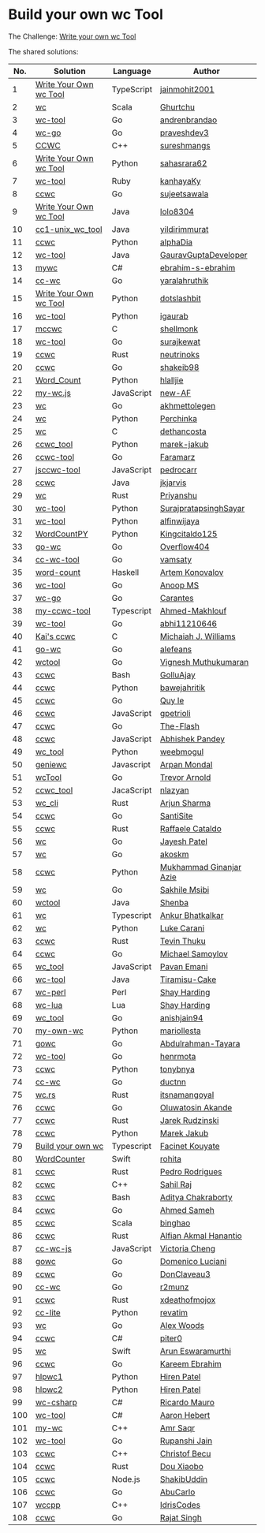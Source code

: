 # Build your own wc Tool

The Challenge: [Write your own wc Tool](https://codingchallenges.fyi/challenges/challenge-wc)

The shared solutions:

| No. | Solution | Language | Author |
|----|----------|----------|--------|
| 1 | [Write Your Own wc Tool](https://github.com/jainmohit2001/coding-challenges/tree/master/src/1) | TypeScript | [jainmohit2001](https://github.com/jainmohit2001/) |
| 2 | [wc](https://github.com/Ghurtchu/wc) | Scala | [Ghurtchu](https://github.com/Ghurtchu/wc) |
| 3 | [wc-tool](https://github.com/andrenbrandao/wc-tool) | Go | [andrenbrandao](https://github.com/andrenbrandao) |
| 4 | [wc-go](https://github.com/praveshdev3/wc-go) | Go | [praveshdev3](https://github.com/praveshdev3/) |
| 5 | [CCWC](https://github.com/sureshmangs/Build-Your-Own-X/tree/main/ccwc/C%2B%2B) | C++ | [sureshmangs](https://github.com/sureshmangs) |
| 6 | [Write Your Own wc Tool](https://github.com/sahasrara62/codingchallenges.fyi/tree/main/word_count) | Python | [sahasrara62](https://github.com/sahasrara62/) |
| 7 | [wc-tool](https://github.com/kanhayaKy/wc-tool) | Ruby | [kanhayaKy](https://github.com/kanhayaKy) |
| 8 | [ccwc](https://github.com/sujeetsawala/ccwc) | Go | [sujeetsawala](https://github.com/sujeetsawala) |
| 9 | [Write Your Own wc Tool](https://github.com/lolo8304/coding-challenge/tree/main/no-1) | Java | [lolo8304 ](https://github.com/lolo8304) |
| 10 | [cc1-unix_wc_tool](https://github.com/yildirimmurat/cc1-unix_wc_tool) | Java | [yildirimmurat](https://github.com/yildirimmurat) |
| 11 | [ccwc](https://github.com/alphaDia/ccwc) | Python | [alphaDia](https://github.com/alphaDia/) |
| 12 | [wc-tool](https://github.com/GauravGuptaDeveloper/Coding-Challenges/tree/wc-tool/wc-tool) | Java | [GauravGuptaDeveloper](https://github.com/GauravGuptaDeveloper) |
| 13 | [mywc](https://github.com/ebrahim-s-ebrahim/mywc) | C# | [ebrahim-s-ebrahim](https://github.com/ebrahim-s-ebrahim) |
| 14 | [cc-wc](https://github.com/yaralahruthik/cc-wc) | Go | [yaralahruthik](https://github.com/yaralahruthik) |
| 15 | [Write Your Own wc Tool](https://github.com/dotslashbit/coding-challenges/tree/main/write_your_own_wc_tool) | Python | [dotslashbit](https://github.com/dotslashbit) |
| 16 | [wc-tool](https://github.com/igaurab/cc/tree/main/wc-tool) | Python | [igaurab](https://github.com/igaurab) |
| 17 | [mccwc](https://github.com/shellmonk/mccwc) | C | [shellmonk](https://github.com/shellmonk) |
| 18 | [wc-tool](https://github.com/surajkewat/wc-tool) | Go | [surajkewat](https://github.com/surajkewat) |
| 19 | [ccwc](https://github.com/neutrinoks/CodingChallenge/tree/main/ccwc) | Rust | [neutrinoks](https://github.com/neutrinoks) |
| 20 | [ccwc](https://github.com/shakeib98/ccwc) | Go | [shakeib98](https://github.com/shakeib98) |
| 21 | [Word_Count](https://github.com/hlalljie/Word_Count) | Python | [hlalljie](https://github.com/hlalljie) |
| 22 | [my-wc.js](https://github.com/new-AF/my-wc.js) | JavaScript | [new-AF](https://github.com/new-AF) |
| 23 | [wc](https://github.com/akhmettolegen/wc) | Go | [akhmettolegen](https://github.com/akhmettolegen) |
| 24 | [wc](https://github.com/Perchinka/WC-coding-challenges) | Python | [Perchinka](https://github.com/Perchinka) |
| 25 | [wc](https://github.com/dethancosta/ccwc) | C | [dethancosta](https://github.com/dethancosta) |
| 26 | [ccwc_tool](https://github.com/marek-jakub/ccwc_tool) | Python | [marek-jakub](https://github.com/marek-jakub) |
| 26 | [ccwc-tool](https://github.com/faramarzaf/ccwc-tool) | Go | [Faramarz](https://github.com/faramarzaf) |
| 27 | [jsccwc-tool](https://github.com/pedrocarr/jsccwc-tool) | JavaScript | [pedrocarr](https://github.com/pedrocarr) |
| 28 | [ccwc](https://github.com/jkjarvis/John_crickett_coding_challenges/tree/main/challenge_1_wc) | Java | [jkjarvis](https://github.com/jkjarvis) |
| 29 | [wc](https://github.com/indierusty/wc) | Rust | [Priyanshu](https://github.com/indierusty) |
| 30 | [wc-tool](https://github.com/SurajpratapsinghSayar/wc-tool) | Python | [SurajpratapsinghSayar](https://github.com/SurajpratapsinghSayar) |
| 31 | [wc-tool](https://github.com/alfinwijaya/wc-tool) | Python | [alfinwijaya](https://github.com/alfinwijaya) |
| 32 | [WordCountPY](https://github.com/Kingcitaldo125/WordCountPY) | Python | [Kingcitaldo125](https://github.com/Kingcitaldo125) |
| 33 | [go-wc](https://github.com/Overflow404/go-wc) | Go | [Overflow404](https://github.com/Overflow404) |
| 34 | [cc-wc-tool](https://github.com/vamsaty/cc-wc-tool) | Go | [vamsaty](https://github.com/vamsaty) |
| 35 | [word-count](https://github.com/izebit/coding-challenges/tree/master/1-word-count) | Haskell | [Artem Konovalov](https://github.com/izebit) |
| 36 | [wc-tool](https://gitlab.com/coderanoopms/wc-tool) | Go | [Anoop MS](https://gitlab.com/coderanoopms) |
| 37 | [wc-go](https://github.com/carantes/wc-go) | Go | [Carantes](https://github.com/carantes) |
| 38 | [my-ccwc-tool](https://github.com/ahmed22362/weekly-coding-challenges/tree/main/01_Build_your_own_wc) | Typescript | [Ahmed-Makhlouf](https://github.com/ahmed22362) |
| 39 | [wc-tool](https://github.com/abhi11210646/wc-tool) | Go | [abhi11210646](https://github.com/abhi11210646) |
| 40 | [Kai's ccwc](https://github.com/CaiCanCode/ccwc) | C | [Michaiah J. Williams](https://github.com/CaiCanCode) |
| 41 | [go-wc](https://github.com/alefeans/go-wc) | Go | [alefeans](https://github.com/alefeans) |
| 42 | [wctool](https://github.com/vigneshm243/CodingChallenges/tree/main/wctool) | Go | [Vignesh Muthukumaran](https://github.com/vigneshm243)
| 43 | [ccwc](https://github.com/GolluAjay/codeChallenges/tree/main/write_your_own_wc_tool) | Bash | [GolluAjay](https://github.com/GolluAjay) |
| 44 | [ccwc](https://github.com/bawejahritik/cli---word-count-tool) | Python | [bawejahritik](https://github.com/bawejahritik) |
| 45 | [ccwc](https://github.com/elq81hc/coding-challenges/tree/master/wc_tool) | Go | [Quy le](https://github.com/elq81hc) |
| 46 | [ccwc](https://github.com/gpetrioli/coding-challenges/tree/main/challenge-1-wc-command) | JavaScript | [gpetrioli](https://github.com/gpetrioli) |
| 47 | [ccwc](https://github.com/The-Flash/ccwc) | Go | [The-Flash](https://github.com/The-Flash) |
| 48 | [ccwc](https://github.com/abhie16/wc-cmnd-clone) | JavaScript | [Abhishek Pandey](https://github.com/abhie16) |
| 49 | [wc_tool](https://github.com/WeebMogul/Coding-Challenges-solutions/tree/main/Challenge%201%20-%20wc%20tool) | Python | [weebmogul](https://github.com/WeebMogul) |
| 50 | [geniewc](https://github.com/arp99/Geniewc) | Javascript | [Arpan Mondal](https://github.com/arp99) |
| 51 | [wcTool](https://github.com/tlarnold10/coding-challenges/tree/main/wcTool) | Go | [Trevor Arnold](https://github.com/tlarnold10) |
| 52 | [ccwc_tool](https://github.com/nlazyan/coding-challenges/tree/main/01_ccwc_tool) | JacaScript | [nlazyan](https://github.com/nlazyan) | 
| 53 | [wc_cli](https://github.com/arjunsharma-dev1/wc_cli) | Rust | [Arjun Sharma](https://github.com/arjunsharma-dev1) |
| 54 | [ccwc](https://github.com/SantiSite/ccwc) | Go | [SantiSite](https://github.com/SantiSite) |
| 55 | [ccwc](https://github.com/farmeroy/coding-challenges-rust/tree/master/ccww)| Rust       | [Raffaele Cataldo](https://github.com/farmeroy) |
| 56 | [wc](https://github.com/codeghoul/coding-challenges/tree/main/01_wc) | Go | [Jayesh Patel](https://github.com/codeghoul) |
| 57 | [wc](https://github.com/akoskm/ccwc) | Go | [akoskm](https://github.com/akoskm) |
| 58 | [ccwc](https://github.com/azie-ginanjar/ccwc) | Python | [Mukhammad Ginanjar Azie](https://github.com/azie-ginanjar) |
| 59 | [wc](https://github.com/Sakhile-Msibi/Coding-Challenges/tree/main/WC-Tool) | Go | [Sakhile Msibi](https://github.com/Sakhile-Msibi) |
| 60 | [wctool](https://github.com/shenba1712/wctool) | Java | [Shenba](https://github.com/shenba1712) |
| 61 | [wc](https://github.com/ankur26/codingchallenges-solutions/tree/main/ccwc) | Typescript | [Ankur Bhatkalkar](https://github.com/ankur26) |
| 62 | [wc](https://github.com/lwcarani/py-wc) | Python | [Luke Carani](https://github.com/lwcarani) |
| 63 | [ccwc](https://github.com/Tevinthuku/coding_challenges_fyi/tree/main/ccwc) | Rust | [Tevin Thuku](https://github.com/Tevinthuku) |
| 64 | [ccwc](https://github.com/msamoylov/ccwc-go) | Go | [Michael Samoylov](https://github.com/msamoylov) |
| 65 | [wc_tool](https://github.com/p1kalys/Coding_Challenges_by_John_Crickett/tree/main/wc_tool) | JavaScript | [Pavan Emani](https://github.com/p1kalys) |
| 66 | [wc-tool](https://github.com/Tiramisu-Cake/Coding-Challenges/tree/main/ccwc) | Java | [Tiramisu-Cake](https://github.com/Tiramisu-Cake) |
| 67 | [wc-perl](https://github.com/kellewic/coding-challenges/blob/main/001-wc/wc.pl) | Perl | [Shay Harding](https://github.com/kellewic) |
| 68 | [wc-lua](https://github.com/kellewic/coding-challenges/blob/main/001-wc/wc.lua) | Lua | [Shay Harding](https://github.com/kellewic) |
| 69 | [wc_tool](https://github.com/anishjain94/wc_tool) | Go | [anishjain94](https://github.com/anishjain94) |
| 70 | [my-own-wc](https://github.com/mariollesta/my-own-wc) | Python | [mariollesta](https://github.com/mariollesta) |
| 71 | [gowc](https://github.com/Abdulrahman-Tayara/gowc) | Go | [Abdulrahman-Tayara](https://github.com/Abdulrahman-Tayara) |
| 72 | [wc-tool](https://github.com/henrmota/gocodechallenges/tree/main/wc) | Go | [henrmota](https://github.com/henrmota) |
| 73 | [ccwc](https://github.com/tonybnya/ccwc) | Python | [tonybnya](https://github.com/tonybnya) |
| 74 | [cc-wc](https://github.com/ductnn/cc-wc) | Go | [ductnn](https://github.com/ductnn) |
| 75 | [wc.rs](https://github.com/itsnamangoyal/wc.rs) | Rust | [itsnamangoyal](https://github.com/itsnamangoyal) |
| 76 | [ccwc](https://github.com/dkrest1/coding-challenges-golang/tree/main/wc-tool) | Go | [Oluwatosin Akande](https://github.com/dkrest1) |
| 77 | [ccwc](https://github.com/jarekr/ccwc) | Rust | [Jarek Rudzinski](https://github.com/jarekr) |
| 78 | [ccwc](https://github.com/marek-jakub/ccwc) | Python | [Marek Jakub](https://github.com/marek-jakub) |
| 79 | [Build your own wc](https://github.com/facinetm14/CodingChallenges-wc) | Typescript | [Facinet Kouyate](https://github.com/facinetm14) |
| 80 | [WordCounter](https://github.com/rohita/CodingChallenges/blob/main/Sources/CodingChallenges/01-WordCounter.swift) | Swift | [rohita](https://github.com/rohita) |
| 81 | [ccwc](https://github.com/pedromig/ccwc) | Rust | [Pedro Rodrigues](https://github.com/pedromig) |
| 82 | [ccwc](https://github.com/sahilraj1915374/coding_challenges/tree/main/ccwc) | C++ | [Sahil Raj](https://github.com/sahilraj1915374) |
| 83 | [ccwc](https://github.com/AdityaCH1997/ccwc) | Bash | [Aditya Chakraborty](https://github.com/AdityaCH1997) |
| 84 | [ccwc](https://github.com/ahmedsameha1/ccwc) | Go | [Ahmed Sameh](https://github.com/ahmedsameha1) |
| 85 | [ccwc](https://gitlab.com/bzai-public/codingchallenge-word-count) | Scala | [binghao](https://gitlab.com/bzai-public) |
| 86 | [ccwc](https://github.com/amalhanaja/codingchallenges/tree/main/ccwc) | Rust | [Alfian Akmal Hanantio](https://github.com/amalhanaja) |
| 87 | [cc-wc-js](https://github.com/victoriacheng15/cc-wc-js) | JavaScript | [Victoria Cheng](https://github.com/victoriacheng15) |
| 88 | [gowc](https://github.com/dlion/gowc) | Go | [Domenico Luciani](https://github.com/dlion) |
| 89 | [ccwc](https://github.com/DonClaveau3/ccwc) | Go | [DonClaveau3](https://gitlab.com/DonClaveau3) |
| 90 | [cc-wc](https://github.com/r2munz/cc-wc) | Go | [r2munz](https://github.com/r2munz) |
| 91 | [ccwc](https://github.com/xdeathofmojox/ccwc) | Rust | [xdeathofmojox](https://github.com/xdeathofmojox) |
| 92 | [cc-lite](https://github.com/revatim/wc-lite) | Python | [revatim](https://github.com/revatim) |
| 93 | [wc](https://github.com/alexhwoods/wc) | Go | [Alex Woods](https://www.alexhwoods.com/) |
| 94 | [ccwc](https://github.com/piter0/ccwc) | C# | [piter0](https://github.com/piter0) |
| 95 | [wc](https://github.com/ArunEA/CodingChallengesSolution/tree/master/1-WordCount) | Swift | [Arun Eswaramurthi](https://github.com/ArunEA) |
| 96 | [ccwc](https://github.com/kareemmahlees/coding_challenges_solutions/blob/master/wc/main.go) | Go | [Kareem Ebrahim](https://github.com/kareemmahlees) |
| 97 | [hlpwc1](https://github.com/hiren2599/Word-Count-CLI/blob/main/wordCountUnixArgparse.py) | Python | [Hiren Patel](https://github.com/hiren2599) |
| 98 | [hlpwc2](https://github.com/hiren2599/Word-Count-CLI/blob/main/wordCountUnixClick.py) | Python | [Hiren Patel](https://github.com/hiren2599) |
| 99 | [wc-csharp](https://github.com/ricardodemauro/Rmauro.CommandLines.WordCount) | C# | [Ricardo Mauro](https://github.com/ricardodemauro) |
| 100 | [wc-tool](https://github.com/aaron-lee-hebert/wc-tool) | C# | [Aaron Hebert](https://github.com/aaron-lee-hebert) |
| 101 | [my-wc](https://github.com/amrsaqr/my-wc) | C++ | [Amr Saqr](https://github.com/amrsaqr) |
| 102 | [wc-tool](https://github.com/rdotjain/wc-tool) | Go | [Rupanshi Jain](https://github.com/rdotjain) |
| 103 | [ccwc](https://github.com/ChristofBecu/CodingChallengesFYI.CCWC-cpp) | C++ |[Christof Becu](https://github.com/ChristofBecu) |
| 104 | [ccwc](https://github.com/douxiaobo/build_your_own_wc_tool/blob/main/Rust/build_your_own_wc_tool5.rs) | Rust | [Dou Xiaobo](https://github.com/douxiaobo) |
| 105 | [ccwc](https://github.com/ShakibUddin/custom-wc-tool) | Node.js | [ShakibUddin](https://github.com/ShakibUddin) |
| 106 | [ccwc](https://github.com/AbuCarlo/CodingChallenges/tree/main/ccwc) | Go | [AbuCarlo](https://github.com/AbuCarlo) |
| 107 | [wccpp](https://github.com/IdrisCodes/wccpp) | C++ | [IdrisCodes](https://github.com/IdrisCodes) |
| 108 | [ccwc](https://github.com/rajatsing/ccwc) | Go | [Rajat Singh](https://github.com/rajatsing) |